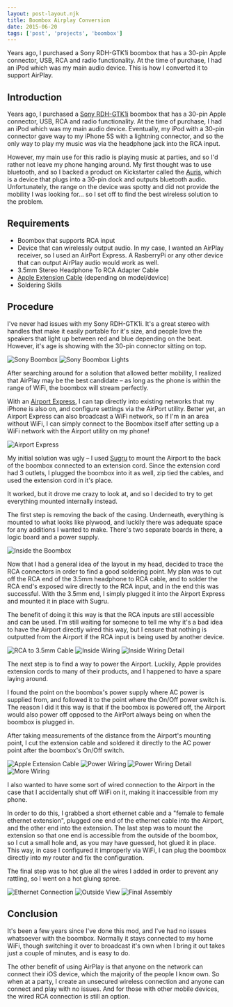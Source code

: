 ```yaml
---
layout: post-layout.njk
title: Boombox Airplay Conversion
date: 2015-06-20
tags: ['post', 'projects', 'boombox']
---
```

<!-- Excerpt Start -->
Years ago, I purchased a Sony RDH-GTK1i boombox that has a 30-pin Apple connector, USB, RCA and radio functionality. At the time of purchase, I had an iPod which was my main audio device. This is how I converted it to support AirPlay.
<!-- Excerpt End -->

## Introduction

Years ago, I purchased a [Sony RDH-GTK1i](http://www.amazon.com/Sony-RDH-GTK1i-system-cradle-player/dp/B004TR8SV8/ref=sr_1_46?s=electronics&ie=UTF8&qid=1434815878&sr=1-46&keywords=boombox+lights) boombox that has a 30-pin Apple connector, USB, RCA and radio functionality. At the time of purchase, I had an iPod which was my main audio device. Eventually, my iPod with a 30-pin connector gave way to my iPhone 5S with a lightning connector, and so the only way to play my music was via the headphone jack into the RCA input.

However, my main use for this radio is playing music at parties, and so I'd rather not leave my phone hanging around. My first thought was to use bluetooth, and so I backed a product on Kickstarter called the [Auris](https://www.kickstarter.com/projects/428223606/auris-bluetooth-for-your-dock), which is a device that plugs into a 30-pin dock and outputs bluetooth audio. Unfortunately, the range on the device was spotty and did not provide the mobility I was looking for… so I set off to find the best wireless solution to the problem.

## Requirements

- Boombox that supports RCA input
- Device that can wirelessly output audio. In my case, I wanted an AirPlay receiver, so I used an AirPort Express. A RasberryPi or any other device that can output AirPlay audio would work as well.
- 3.5mm Stereo Headphone To RCA Adapter Cable
- [Apple Extension Cable](http://www.amazon.com/Power-Adapter-Extension-Apple-Macbook/dp/B009OA61UK) (depending on model/device)
- Soldering Skills

## Procedure

I've never had issues with my Sony RDH-GTK1i. It's a great stereo with handles that make it easily portable for it's size, and people love the speakers that light up between red and blue depending on the beat. However, it's age is showing with the 30-pin connector sitting on top.

![Sony Boombox](/images/2015/boombox1.jpg)
![Sony Boombox Lights](/images/2015/boombox2.jpg)

After searching around for a solution that allowed better mobility, I realized that AirPlay may be the best candidate – as long as the phone is within the range of WiFi, the boombox will stream perfectly.

With an [Airport Express](https://www.apple.com/airport-express/), I can tap directly into existing networks that my iPhone is also on, and configure settings via the AirPort utility. Better yet, an Airport Express can also broadcast a WiFi network, so if I'm in an area without WiFi, I can simply connect to the Boombox itself after setting up a WiFi network with the Airport utility on my phone!

![Airport Express](/images/2015/airport.jpg)

My initial solution was ugly – I used [Sugru](https://sugru.com/) to mount the Airport to the back of the boombox connected to an extension cord. Since the extension cord had 3 outlets, I plugged the boombox into it as well, zip tied the cables, and used the extension cord in it's place.

It worked, but it drove me crazy to look at, and so I decided to try to get everything mounted internally instead.

The first step is removing the back of the casing. Underneath, everything is mounted to what looks like plywood, and luckily there was adequate space for any additions I wanted to make. There's two separate boards in there, a logic board and a power supply.

![Inside the Boombox](/images/2015/inside-boombox.jpg)

Now that I had a general idea of the layout in my head, decided to trace the RCA connectors in order to find a good soldering point. My plan was to cut off the RCA end of the 3.5mm headphone to RCA cable, and to solder the RCA end's exposed wire directly to the RCA input, and in the end this was successful. With the 3.5mm end, I simply plugged it into the Airport Express and mounted it in place with Sugru.

The benefit of doing it this way is that the RCA inputs are still accessible and can be used. I'm still waiting for someone to tell me why it's a bad idea to have the Airport directly wired this way, but I ensure that nothing is outputted from the Airport if the RCA input is being used by another device.

![RCA to 3.5mm Cable](/images/2015/rca-cable.jpg)
![Inside Wiring](/images/2015/inside-wiring1.jpg)
![Inside Wiring Detail](/images/2015/inside-wiring2.jpg)

The next step is to find a way to power the Airport. Luckily, Apple provides extension cords to many of their products, and I happened to have a spare laying around.

I found the point on the boombox's power supply where AC power is supplied from, and followed it to the point where the On/Off power switch is. The reason I did it this way is that if the boombox is powered off, the Airport would also power off opposed to the AirPort always being on when the boombox is plugged in.

After taking measurements of the distance from the Airport's mounting point, I cut the extension cable and soldered it directly to the AC power point after the boombox's On/Off switch.

![Apple Extension Cable](/images/2015/extension-cable.jpg)
![Power Wiring](/images/2015/power-wiring1.jpg)
![Power Wiring Detail](/images/2015/power-wiring2.jpg)
![More Wiring](/images/2015/more-wiring.jpg)

I also wanted to have some sort of wired connection to the Airport in the case that I accidentally shut off WiFi on it, making it inaccessible from my phone.

In order to do this, I grabbed a short ethernet cable and a "female to female ethernet extension", plugged one end of the ethernet cable into the Airport, and the other end into the extension. The last step was to mount the extension so that one end is accessible from the outside of the boombox, so I cut a small hole and, as you may have guessed, hot glued it in place. This way, in case I configured it improperly via WiFi, I can plug the boombox directly into my router and fix the configuration.

The final step was to hot glue all the wires I added in order to prevent any rattling, so I went on a hot gluing spree.

![Ethernet Connection](/images/2015/ethernet1.jpg)
![Outside View](/images/2015/outside-view.jpg)
![Final Assembly](/images/2015/final-assembly.jpg)

## Conclusion

It's been a few years since I've done this mod, and I've had no issues whatsoever with the boombox. Normally it stays connected to my home WiFi, though switching it over to broadcast it's own when I bring it out takes just a couple of minutes, and is easy to do.

The other benefit of using AirPlay is that anyone on the network can connect their iOS device, which the majority of the people I know own. So when at a party, I create an unsecured wireless connection and anyone can connect and play with no issues. And for those with other mobile devices, the wired RCA connection is still an option.